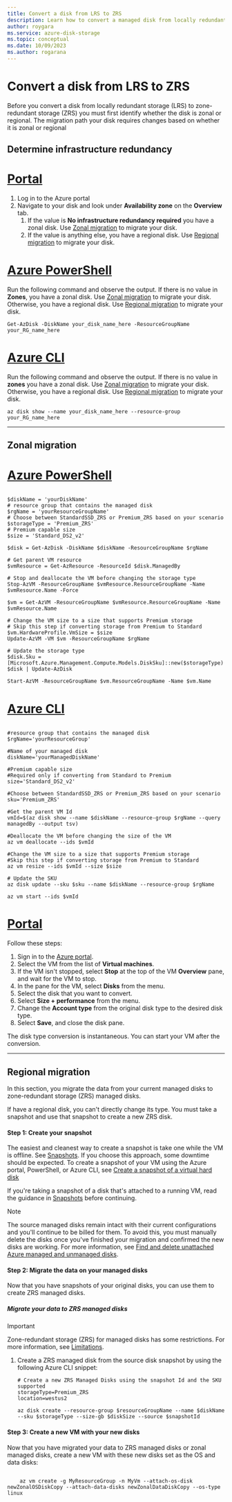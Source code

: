 ```yaml
---
title: Convert a disk from LRS to ZRS
description: Learn how to convert a managed disk from locally redundant storage to zone-redundant storage.
author: roygara
ms.service: azure-disk-storage
ms.topic: conceptual
ms.date: 10/09/2023
ms.author: rogarana
---
```


# Convert a disk from LRS to ZRS

Before you convert a disk from locally redundant storage (LRS) to zone-redundant storage (ZRS) you must first identify whether the disk is zonal or regional. The migration path your disk requires changes based on whether it is zonal or regional

## Determine infrastructure redundancy

# [Portal](#tab/azure-portal)

1. Log in to the Azure portal
1. Navigate to your disk and look under **Availability zone** on the **Overview** tab.
    1. If the value is **No infrastructure redundancy required** you have a zonal disk. Use [Zonal migration](#zonal-migration) to migrate your disk.
    1. If the value is anything else, you have a regional disk. Use [Regional migration](#regional-migration) to migrate your disk.

# [Azure PowerShell](#tab/azure-powershell)

Run the following command and observe the output. If there is no value in **Zones**, you have a zonal disk. Use [Zonal migration](#zonal-migration) to migrate your disk. Otherwise, you have a regional disk. Use [Regional migration](#regional-migration) to migrate your disk.

```azurepowershell
Get-AzDisk -DiskName your_disk_name_here -ResourceGroupName your_RG_name_here
```

# [Azure CLI](#tab/azure-cli)

Run the following command and observe the output. If there is no value in **zones** you have a zonal disk. Use [Zonal migration](#zonal-migration) to migrate your disk. Otherwise, you have a regional disk. Use [Regional migration](#regional-migration) to migrate your disk.

```azurecli
az disk show --name your_disk_name_here --resource-group your_RG_name_here
```

---

## Zonal migration

# [Azure PowerShell](#tab/azure-powershell)

```azurepowershell-interactive

$diskName = 'yourDiskName'
# resource group that contains the managed disk
$rgName = 'yourResourceGroupName'
# Choose between StandardSSD_ZRS or Premium_ZRS based on your scenario
$storageType = 'Premium_ZRS'
# Premium capable size 
$size = 'Standard_DS2_v2'

$disk = Get-AzDisk -DiskName $diskName -ResourceGroupName $rgName

# Get parent VM resource
$vmResource = Get-AzResource -ResourceId $disk.ManagedBy

# Stop and deallocate the VM before changing the storage type
Stop-AzVM -ResourceGroupName $vmResource.ResourceGroupName -Name $vmResource.Name -Force

$vm = Get-AzVM -ResourceGroupName $vmResource.ResourceGroupName -Name $vmResource.Name 

# Change the VM size to a size that supports Premium storage
# Skip this step if converting storage from Premium to Standard
$vm.HardwareProfile.VmSize = $size
Update-AzVM -VM $vm -ResourceGroupName $rgName

# Update the storage type
$disk.Sku = [Microsoft.Azure.Management.Compute.Models.DiskSku]::new($storageType)
$disk | Update-AzDisk

Start-AzVM -ResourceGroupName $vm.ResourceGroupName -Name $vm.Name
```

# [Azure CLI](#tab/azure-cli)


 ```azurecli

#resource group that contains the managed disk
$rgName='yourResourceGroup'

#Name of your managed disk
diskName='yourManagedDiskName'

#Premium capable size 
#Required only if converting from Standard to Premium
size='Standard_DS2_v2'

#Choose between StandardSSD_ZRS or Premium_ZRS based on your scenario
sku='Premium_ZRS'

#Get the parent VM Id 
vmId=$(az disk show --name $diskName --resource-group $rgName --query managedBy --output tsv)

#Deallocate the VM before changing the size of the VM
az vm deallocate --ids $vmId 

#Change the VM size to a size that supports Premium storage 
#Skip this step if converting storage from Premium to Standard
az vm resize --ids $vmId --size $size

# Update the SKU
az disk update --sku $sku --name $diskName --resource-group $rgName 

az vm start --ids $vmId 
```

# [Portal](#tab/azure-portal)

Follow these steps:

1. Sign in to the [Azure portal](https://portal.azure.com).
1. Select the VM from the list of **Virtual machines**.
1. If the VM isn't stopped, select **Stop** at the top of the VM **Overview** pane, and wait for the VM to stop.
1. In the pane for the VM, select **Disks** from the menu.
1. Select the disk that you want to convert.
1. Select **Size + performance** from the menu.
1. Change the **Account type** from the original disk type to the desired disk type.
1. Select **Save**, and close the disk pane.

The disk type conversion is instantaneous. You can start your VM after the conversion.

---

## Regional migration

In this section, you migrate the data from your current managed disks to zone-redundant storage (ZRS) managed disks.

If have a regional disk, you can't directly change its type. You must take a snapshot and use that snapshot to create a new ZRS disk.

#### Step 1: Create your snapshot

The easiest and cleanest way to create a snapshot is take one while the VM is offline. See [Snapshots](../virtual-machines/backup-and-disaster-recovery-for-azure-iaas-disks.md#snapshots). If you choose this approach, some downtime should be expected. To create a snapshot of your VM using the Azure portal, PowerShell, or Azure CLI, see [Create a snapshot of a virtual hard disk](../virtual-machines/snapshot-copy-managed-disk.md)

If you're taking a snapshot of a disk that's attached to a running VM, read the guidance in [Snapshots](backup-and-disaster-recovery-for-azure-iaas-disks.md#snapshots) before continuing.

>[!NOTE]
> The source managed disks remain intact with their current configurations and you'll continue to be billed for them. To avoid this, you must manually delete the disks once you've finished your migration and confirmed the new disks are working. For more information, see [Find and delete unattached Azure managed and unmanaged disks](windows/find-unattached-disks.md).


#### Step 2: Migrate the data on your managed disks

Now that you have snapshots of your original disks, you can use them to create ZRS managed disks.

##### Migrate your data to ZRS managed disks

>[!IMPORTANT]
> Zone-redundant storage (ZRS) for managed disks has some restrictions. For more information, see [Limitations](../virtual-machines/disks-deploy-zrs.md?tabs=portal#limitations). 

1. Create a ZRS managed disk from the source disk snapshot by using the following Azure CLI snippet: 

    ```azurecli
    # Create a new ZRS Managed Disks using the snapshot Id and the SKU supported   
    storageType=Premium_ZRS 
    location=westus2 

    az disk create --resource-group $resourceGroupName --name $diskName --sku $storageType --size-gb $diskSize --source $snapshotId 
    
    ```

#### Step 3: Create a new VM with your new disks

Now that you have migrated your data to ZRS managed disks or zonal managed disks, create a new VM with these new disks set as the OS and data disks:

```azurecli

    az vm create -g MyResourceGroup -n MyVm --attach-os-disk newZonalOSDiskCopy --attach-data-disks newZonalDataDiskCopy --os-type linux

```